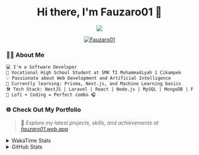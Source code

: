 <h1 align="center">Hi there, I'm Fauzaro01 👋</h1>

<p align="center">
  <img src="https://readme-typing-svg.herokuapp.com?font=Fira+Code&size=22&pause=1000&center=true&vCenter=true&width=460&lines=Full+Stack+Web+Developer;Self-Taught+Programmer;Always+Learning+New+Things;Love+to+Build+Cool+Stuff+😎" />
</p>

<p align="center">
  <a href="https://github.com/Fauzaro01">
    <img src="https://komarev.com/ghpvc/?username=Fauzaro01&label=Profile+views&color=blue&style=flat" alt="Fauzaro01" />
  </a>
</p>

### 👨‍💻 About Me

```txt
💻 I'm a Software Developer
🏫 Vocational High School Student at SMK TI Muhammadiyah 1 Cikampek
💡 Passionate about Web Development and Artificial Intelligence
🌱 Currently learning: Prisma, Next.js, and Machine Learning basics
🛠️ Tech Stack: NextJS | Laravel | React | Node.js | MySQL | MongoDB | PrismaJS
🎵 Lofi + Coding = Perfect combo 🎧
```


### 🌐 Check Out My Portfolio

> 📎 *Explore my latest projects, skills, and achievements at [fauzaro01.web.app](https://fauzaro01.web.app)*


<details>
  <summary>
     WakaTime Stats
  </summary>
  <br>
  
  <!--START_SECTION:waka-->

```txt
From: 10 September 2021 - To: 27 June 2025

Total Time: 907 hrs 1 min

JavaScript          294 hrs 51 mins ████████░░░░░░░░░░░░░░░░░   32.51 %
PHP                 178 hrs 35 mins █████░░░░░░░░░░░░░░░░░░░░   19.69 %
HTML                106 hrs 16 mins ███░░░░░░░░░░░░░░░░░░░░░░   11.72 %
Blade Template      85 hrs 52 mins  ██▒░░░░░░░░░░░░░░░░░░░░░░   09.47 %
EJS                 57 hrs 59 mins  █▓░░░░░░░░░░░░░░░░░░░░░░░   06.39 %
Java                41 hrs 50 mins  █░░░░░░░░░░░░░░░░░░░░░░░░   04.61 %
CSS                 36 hrs 11 mins  █░░░░░░░░░░░░░░░░░░░░░░░░   03.99 %
JSON                33 hrs 22 mins  █░░░░░░░░░░░░░░░░░░░░░░░░   03.68 %
Python              13 hrs 52 mins  ▒░░░░░░░░░░░░░░░░░░░░░░░░   01.53 %
Other               7 hrs           ▒░░░░░░░░░░░░░░░░░░░░░░░░   00.77 %
```

<!--END_SECTION:waka-->
</details>
<details>
  <summary>
    GitHub Stats
  </summary>
  <br>
  <div align="center">
    <img src="https://github-readme-stats.vercel.app/api?username=Fauzaro01&show_icons=true&theme=algolia" alt="Fauzaro01's GitHub Stats" style="margin: 20px;" />
    <img src="https://github-readme-streak-stats.herokuapp.com/?user=Fauzaro01&theme=algolia" alt="Fauzaro01's GitHub Streak" style="margin: 20px;" />
  </div>

  <div align="center">
    <img src="https://github-readme-stats.vercel.app/api?username=Fauzaro01&show_icons=true&locale=en&count_private=true&hide_rank=true&custom_title=My%20GitHub%20Stats&disable_animations=true&theme=algolia" alt="Fauzaro01's Stars" style="margin: 20px;" />
    <img src="https://github-readme-stats.vercel.app/api/top-langs/?username=Fauzaro01&langs_count=8&theme=algolia&layout=compact" alt="Top Languages" style="margin: 20px;" />
  </div>
</details>
